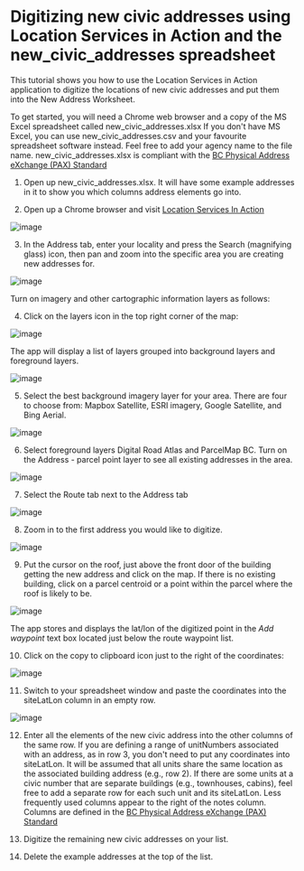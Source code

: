 # Digitizing new civic addresses using Location Services in Action and the new_civic_addresses spreadsheet

This tutorial shows you how to use the Location Services in Action application to digitize the locations of new civic addresses and put them into the New Address Worksheet.

To get started, you will need a Chrome web browser and a copy of the MS Excel spreadsheet called new_civic_addresses.xlsx If you don't have MS Excel, you can use new_civic_addresses.csv and your favourite spreadsheet software instead.  Feel free to add your agency name to the file name. new_civic_addresses.xlsx is compliant with the [BC Physical Address eXchange (PAX) Standard](https://github.com/bcgov/ols-geocoder/blob/gh-pages/BCAddressExchangeSchema.md)

1. Open up new_civic_addresses.xlsx. It will have some example addresses in it to show you which columns address elements go into.

2.  Open up a Chrome browser and visit [Location Services In Action](https://bcgov.github.io/ols-devkit/ols-demo/index.html)

![image](https://user-images.githubusercontent.com/11318574/123008528-dc8d2400-d36f-11eb-8872-9a2b51b83543.png)

3. In the Address tab, enter your locality and press the Search (magnifying glass)  icon, then pan and zoom into the specific area you are creating new addresses for.

![image](https://user-images.githubusercontent.com/11318574/123138330-bcaa3e80-d409-11eb-8de6-d59aa34714e0.png)


Turn on imagery and other cartographic information layers as follows:

 
4. Click on the layers icon in the top right corner of the map:

![image](https://user-images.githubusercontent.com/11318574/123008730-460d3280-d370-11eb-9117-3769eae3b8a9.png)


The app will display a list of layers grouped into background layers and foreground layers.

![image](https://user-images.githubusercontent.com/11318574/123009893-7229b300-d372-11eb-9a01-a7bb0a66ad4f.png)

 
5. Select the best background imagery layer for your area. There are four to choose from: Mapbox Satellite, ESRI imagery, Google Satellite, and Bing Aerial.

![image](https://user-images.githubusercontent.com/11318574/123138681-2cb8c480-d40a-11eb-99b5-1a196460b379.png)

6. Select foreground layers Digital Road Atlas and ParcelMap BC. Turn on the Address - parcel point layer to see all existing addresses in the area.

![image](https://user-images.githubusercontent.com/11318574/123010311-36dbb400-d373-11eb-9d48-37914f097f8e.png)

7. Select the Route tab next to the Address tab

![image](https://user-images.githubusercontent.com/11318574/123138920-75707d80-d40a-11eb-8f27-eb6d4cb89484.png)


8. Zoom in to the first address you would like to digitize.

![image](https://user-images.githubusercontent.com/11318574/123139617-427ab980-d40b-11eb-9c03-851704463c85.png)


9. Put the cursor on the roof, just above the front door of the building getting the new address and click on the map. If there is no existing building, click on a parcel centroid or a point within the parcel where the roof is likely to be.

![image](https://user-images.githubusercontent.com/11318574/123141141-ea44b700-d40c-11eb-86ef-45cefc07d0a2.png)


The app stores and displays the lat/lon of the digitized point in the *Add waypoint* text box located just below the route waypoint list. 

10. Click on the copy to clipboard icon just to the right of the coordinates:

![image](https://user-images.githubusercontent.com/11318574/123142974-df8b2180-d40e-11eb-807b-79bde867385f.png)

11. Switch to your spreadsheet window and paste the coordinates into the siteLatLon column in an empty row. 

![image](https://user-images.githubusercontent.com/11318574/123144977-2712ad00-d411-11eb-93ea-064e9d1d91d0.png)

12.  Enter all the elements of the new civic address into the other columns of the same row. If you are defining a range of unitNumbers associated with an address, as in row 3, you don't need to put any coordinates into siteLatLon. It will be assumed that all units share the same location as the associated building address (e.g., row 2). If there are some units at a civic number that are separate buildings (e.g., townhouses, cabins), feel free to add a separate row for each such unit and its siteLatLon.  Less frequently used columns appear to the right of the notes column.  Columns are defined in the [BC Physical Address eXchange (PAX) Standard](https://github.com/bcgov/ols-geocoder/blob/gh-pages/BCAddressExchangeSchema.md#schema)

13. Digitize the remaining new civic addresses on your list.

14. Delete the example addresses at the top of the list.

